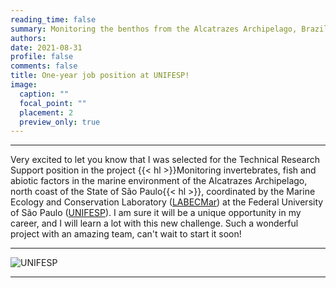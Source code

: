 ```yaml
--- 
reading_time: false
summary: Monitoring the benthos from the Alcatrazes Archipelago, Brazil
authors:
date: 2021-08-31
profile: false
comments: false
title: One-year job position at UNIFESP!
image:
  caption: ""
  focal_point: ""
  placement: 2
  preview_only: true
---
```

---

Very excited to let you know that I was selected for the Technical Research Support position in the project {{< hl >}}Monitoring invertebrates, fish and abiotic factors in the 
marine environment of the Alcatrazes Archipelago, north coast of the State of São Paulo{{< hl >}}, coordinated by the Marine Ecology and Conservation Laboratory ([LABECMar](https://www.instagram.com/labecmar_unifesp/?hl=en)) at the Federal University of São Paulo ([UNIFESP](https://www.unifesp.br/campus/san7/)). I am sure it will be a unique opportunity in my career, and I will learn a lot with this new challenge. Such a wonderful project with an amazing team, can't wait to start it soon! 


---
![UNIFESP](https://raw.githubusercontent.com/rosanafcunha/rosanafcunha/master/content/post/unifesp/featured.jpeg "UNIFESP")

---
